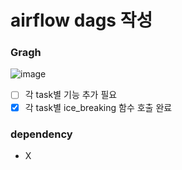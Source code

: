 # airflow dags 작성

### Gragh
![image](https://github.com/user-attachments/assets/1624c52b-d23f-44c1-b991-4a9d2f7d7930)

- [ ] 각 task별 기능 추가 필요
- [x] 각 task별 ice_breaking 함수 호출 완료

### dependency
- X
